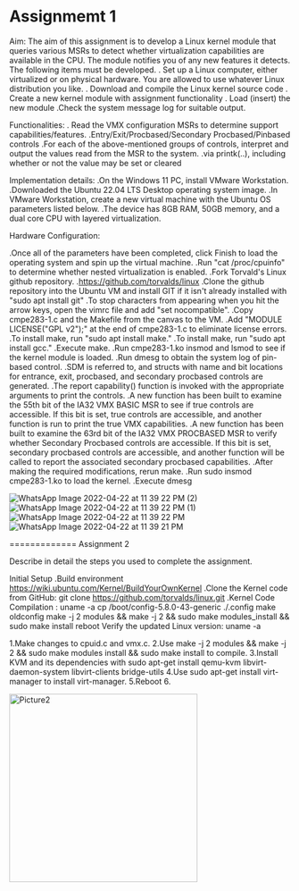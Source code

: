 Assignmemt 1
============

Aim:
The aim of this assignment is to develop a Linux kernel module that queries various MSRs to detect whether virtualization capabilities are available in the CPU. The module notifies you of any new features it detects. The following items must be developed.
. Set up a Linux computer, either virtualized or on physical hardware. You are allowed to use whatever Linux distribution you like.
. Download and compile the Linux kernel source code
. Create a new kernel module with assignment functionality
. Load (insert) the new module
.Check the system message log for suitable output.

Functionalities:
. Read the VMX configuration MSRs to determine support capabilities/features.
.Entry/Exit/Procbased/Secondary Procbased/Pinbased controls
.For each of the above-mentioned groups of controls, interpret and output the values read from the MSR to the system.
.via printk(..), including whether or not the value may be set or cleared

Implementation details:
.On the Windows 11 PC, install VMware Workstation.
.Downloaded the Ubuntu 22.04 LTS Desktop operating system image.
.In VMware Workstation, create a new virtual machine with the Ubuntu OS parameters listed below.
.The device has 8GB RAM, 50GB memory, and a dual core CPU with layered virtualization.
  
 Hardware Configuration:
 
 .Once all of the parameters have been completed, click Finish to load the operating system and spin up the virtual machine.
 .Run "cat /proc/cpuinfo" to determine whether nested virtualization is enabled.
 .Fork Torvald's Linux github repository.
 .https://github.com/torvalds/linux
 .Clone the github repository into the Ubuntu VM and install GIT if it isn't already installed with "sudo apt install git"
 .To stop characters from appearing when you hit the arrow keys, open the vimrc file and add "set nocompatible".
 .Copy cmpe283-1.c and the Makefile from the canvas to the VM.
 .Add "MODULE LICENSE("GPL v2");" at the end of cmpe283-1.c to eliminate license errors.
 .To install make, run "sudo apt install make."
 .To install make, run "sudo apt install gcc."
 .Execute make.
 .Run cmpe283-1.ko insmod and lsmod to see if the kernel module is loaded.
 .Run dmesg to obtain the system log of pin-based control.
 .SDM is referred to, and structs with name and bit locations for entrance, exit, procbased, and secondary procbased controls are generated.
 .The report capability() function is invoked with the appropriate arguments to print the controls.
 .A new function has been built to examine the 55th bit of the IA32 VMX BASIC MSR to see if true controls are accessible. If this bit is set, true controls are accessible, and another function is run to print the true VMX capabilities.
 .A new function has been built to examine the 63rd bit of the IA32 VMX PROCBASED MSR to verify whether Secondary Procbased controls are accessible. If this bit is set, secondary procbased controls are accessible, and another function will be called to report the associated secondary procbased capabilities.
 .After making the required modifications, rerun make.
 .Run sudo insmod cmpe283-1.ko to load the kernel.
 .Execute dmesg

 
![WhatsApp Image 2022-04-22 at 11 39 22 PM (2)](https://user-images.githubusercontent.com/61773326/164883604-56e9c857-6032-41ac-ae9a-0875e7ed09fc.jpeg)
![WhatsApp Image 2022-04-22 at 11 39 22 PM (1)](https://user-images.githubusercontent.com/61773326/164883607-90b48105-e91e-4505-9a63-1a28af27d75a.jpeg)
![WhatsApp Image 2022-04-22 at 11 39 22 PM](https://user-images.githubusercontent.com/61773326/164883608-c91f401a-ba65-4343-a8fe-f8c062a62969.jpeg)
![WhatsApp Image 2022-04-22 at 11 39 21 PM](https://user-images.githubusercontent.com/61773326/164883609-6140ab00-f35b-4f5d-ac7a-33dc252891e3.jpeg)


=============
Assignment 2

Describe in detail the steps you used to complete the assignment.

Initial Setup
.Build environment https://wiki.ubuntu.com/Kernel/BuildYourOwnKernel
.Clone the Kernel code from GitHub: git clone https://github.com/torvalds/linux.git
.Kernel Code Compilation :
uname -a
cp /boot/config-5.8.0-43-generic ./.config
make oldconfig
make -j 2 modules && make -j 2 && sudo make modules_install && sudo make install
reboot
Verify the updated Linux version: uname -a

1.Make changes to cpuid.c and vmx.c.
2.Use make -j 2 modules && make -j 2 && sudo make modules install && sudo make install to compile.
3.Install KVM and its dependencies with sudo apt-get install qemu-kvm libvirt-daemon-system libvirt-clients bridge-utils
4.Use sudo apt-get install virt-manager to install virt-manager.
5.Reboot
6.







 
 
 
 
 <img width="337" alt="Picture2" src="https://user-images.githubusercontent.com/61773326/164883785-cddc3faa-e0c3-408d-8be6-c58ae0df5f86.png">

 
 
 
 
